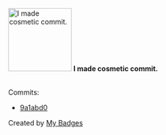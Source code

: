<img src="https://my-badges.github.io/my-badges/cosmetic-commit.png" alt="I made cosmetic commit." title="I made cosmetic commit." width="128">
<strong>I made cosmetic commit.</strong>
<br><br>

Commits:

- <a href="https://github.com/nanotome/rtds-t/commit/9a1abd0e85fbbdceeef5cd251e735113ff70115d">9a1abd0</a>


Created by <a href="https://github.com/my-badges/my-badges">My Badges</a>